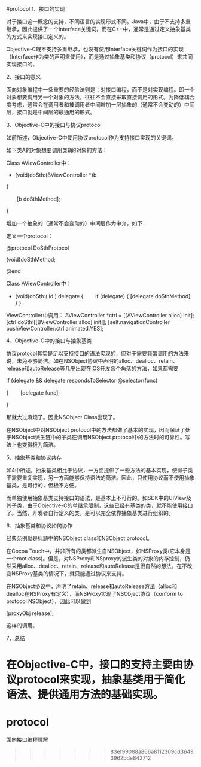 #protocol
1、接口的实现

对于接口这一概念的支持，不同语言的实现形式不同。Java中，由于不支持多重继承，因此提供了一个Interface关键词。而在C++中，通常是通过定义抽象基类的方式来实现接口定义的。

Objective-C既不支持多重继承，也没有使用Interface关键词作为接口的实现（Interface作为类的声明来使用），而是通过抽象基类和协议（protocol）来共同实现接口的。

 

2、接口的意义

面向对象编程中一条重要的经验法则是：对接口编程，而不是对实现编程。即一个对象想要调用另一个对象的方法，往往不会直接采取直接调用的形式。为降低耦合度考虑，通常会在调用者和被调用者中间增加一层抽象的（通常不会变动的）中间层，接口就是中间层的最通用的形式。

 

3、Objective-C中的接口与协议protocol

如前所述，Objective-C中使用协议protocol作为支持接口实现的关键词。

如下类A的对象想要调用类B的对象的方法：

Class AViewController中：

- (void)doSth:(BViewController *)b

{

　　[b doSthMethod];

}

增加一个抽象的（通常不会变动的）中间层作为中介，如下：

定义一个protocol：

@protocol DoSthProtocol

(void)doSthMethod;

@end

 

Class AViewController中：

- (void)doSth:( id<DoSthProtocol> ) delegate
{
　　if (delegate)
	{
		[delegate doSthMethod];
	}
}

 ViewController中调用：
 AViewController *ctrl = [[AViewController alloc] init];
 [ctrl doSth:[[BViewController alloc] init]];
 [self.navigationController pushViewController:ctrl animated:YES];

4、Objective-C中的接口与抽象基类

协议protocol其实是足以支持接口的语法实现的，但对于需要频繁调用的方法来说，未免不够简洁。如在NSObject协议中声明的alloc、dealloc、retain、release和autoRelease等几乎出现在iOS开发各个角落的方法，如果都需要

if (delegate && delegate respondsToSelector:@selector(func)

{
　　[delegate func];

}

那就太过麻烦了。因此NSObject Class出现了。

在NSObject中对NSObject protocol中的方法都做了基本的实现，因而保证了处于NSObject派生链中的子类在调用NSObject protocol中的方法时的可靠性。写法上也变得极为简洁。

 

5、抽象基类和协议共存

如4中所述，抽象基类相比于协议，一方面提供了一些方法的基本实现，使得子类不需要重复实现，另一方面能够保持语法的简洁。因此，只使用协议而不使用抽象基类，是可行的，但极不方便。

而单独使用抽象基类支持接口的语法，是基本上不可行的。如SDK中的UIView及其子类，由于Objective-C的单继承限制，这些已经有基类的类，就不能使用接口了。当然，开发者自行定义的类，是可以完全依靠抽象基类进行组织的。

 

6、抽象基类和协议如何协作

经典范例就是标题中的NSObject class和NSObject protocol。

在Cocoa Touch中，并非所有的类都派生自NSObject，如NSProxy类(它本身是一个root class)。但是，对NSProxy和NSproxy的派生类的对象的内存控制，仍然采用alloc、dealloc、retain、release和autoRelease是很自然的想法。在不改变NSProxy基类的情况下，就只能通过协议来支持。

在NSObject协议中，声明了retain、release和autoRelease方法（alloc和dealloc在NSProxy有定义），而NSProxy实现了NSObject协议（conform to protocol NSObject），因此可以做到

[proxyObj release];

这样的调用。

 

7、总结

在Objective-C中，接口的支持主要由协议protocol来实现，抽象基类用于简化语法、提供通用方法的基础实现。
=======
# protocol
面向接口编程理解
>>>>>>> 83ef99088a866a8112309cd36493962bde842712
